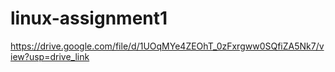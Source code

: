 # linux-assignment1
https://drive.google.com/file/d/1UOqMYe4ZEOhT_0zFxrgww0SQfiZA5Nk7/view?usp=drive_link
